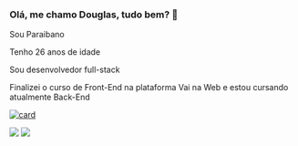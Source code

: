 ### Olá, me chamo Douglas, tudo bem? 👋

Sou Paraibano

Tenho 26 anos de idade

Sou desenvolvedor full-stack

Finalizei o curso de Front-End na plataforma Vai na Web e estou cursando atualmente Back-End

[![card](https://github-readme-stats.vercel.app/api?username=DouglasSilva83&theme=dark)](https://github.com/anuraghazra/github-readme-stats)


<img src="https://img.shields.io/badge/HTML5-E34F26?style=for-the-badge&logo=html5&logoColor=white" /> 
<img src="https://img.shields.io/badge/CSS-239120?&style=for-the-badge&logo=css3&logoColor=white" />
<img src ="" />

<!--
**DouglasSilva83/DouglasSilva83** is a ✨ _special_ ✨ repository because its `README.md` (this file) appears on your GitHub profile.

Here are some ideas to get you started:

- 🔭 I’m currently working on ...
- 🌱 I’m currently learning ...
- 👯 I’m looking to collaborate on ...
- 🤔 I’m looking for help with ...
- 💬 Ask me about ...
- 📫 How to reach me: ...
- 😄 Pronouns: ...
- ⚡ Fun fact: ...
-->
